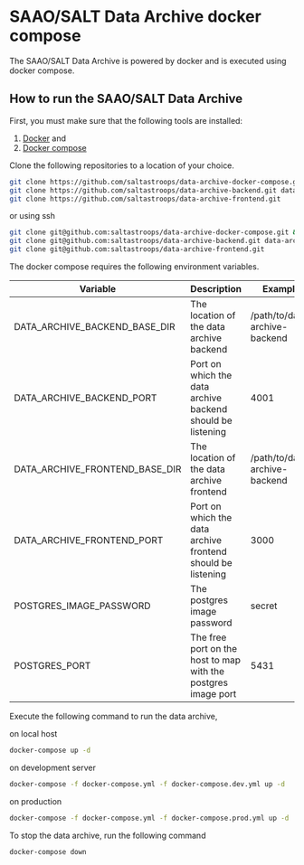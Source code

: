 # SAAO/SALT Data Archive docker compose

The SAAO/SALT Data Archive is powered by docker and is executed using docker compose.

## How to run the SAAO/SALT Data Archive

First, you must make sure that the following tools are  installed:

1. [Docker](https://www.docker.com/) and
2. [Docker compose](https://docs.docker.com/compose/)

Clone the following repositories to a location of your choice.


```sh
git clone https://github.com/saltastroops/data-archive-docker-compose.git &&
git clone https://github.com/saltastroops/data-archive-backend.git data-archive-backend &&
git clone https://github.com/saltastroops/data-archive-frontend.git
```

or using ssh

```sh
git clone git@github.com:saltastroops/data-archive-docker-compose.git &&
git clone git@github.com:saltastroops/data-archive-backend.git data-archive-backend &&
git clone git@github.com:saltastroops/data-archive-frontend.git
```

The docker compose requires the following environment variables. 

Variable | Description | Example
---- | ---- | ----
DATA_ARCHIVE_BACKEND_BASE_DIR | The location of the data archive backend | /path/to/data-archive-backend
DATA_ARCHIVE_BACKEND_PORT | Port on which the data archive backend should be listening | 4001
DATA_ARCHIVE_FRONTEND_BASE_DIR | The location of the data archive frontend | /path/to/data-archive-backend
DATA_ARCHIVE_FRONTEND_PORT | Port on which the data archive frontend should be listening | 3000
POSTGRES_IMAGE_PASSWORD | The postgres image password | secret
POSTGRES_PORT | The free port on the host to map with the postgres image port  | 5431

Execute the following command to run the data archive,

on local host

```sh
docker-compose up -d
```

on development server

```sh
docker-compose -f docker-compose.yml -f docker-compose.dev.yml up -d
```

on production

```sh
docker-compose -f docker-compose.yml -f docker-compose.prod.yml up -d
```

To stop the data archive, run the following command

```sh
docker-compose down
```
